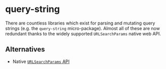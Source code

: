 # query-string

There are countless libraries which exist for parsing and mutating query
strings (e.g. the `query-string` micro-package). Almost all of these are now
redundant thanks to the widely supported `URLSearchParams` native web API.

## Alternatives

- Native [`URLSearchParams` API](https://developer.mozilla.org/en-US/docs/Web/API/URLSearchParams)

